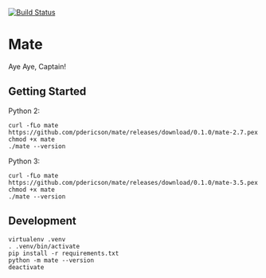 [![Build Status](https://travis-ci.org/pdericson/mate.svg?branch=master)](https://travis-ci.org/pdericson/mate)

# Mate

Aye Aye, Captain!

## Getting Started

Python 2:

```
curl -fLo mate https://github.com/pdericson/mate/releases/download/0.1.0/mate-2.7.pex
chmod +x mate
./mate --version
```

Python 3:

```
curl -fLo mate https://github.com/pdericson/mate/releases/download/0.1.0/mate-3.5.pex
chmod +x mate
./mate --version
```

## Development

```
virtualenv .venv
. .venv/bin/activate
pip install -r requirements.txt
python -m mate --version
deactivate
```
